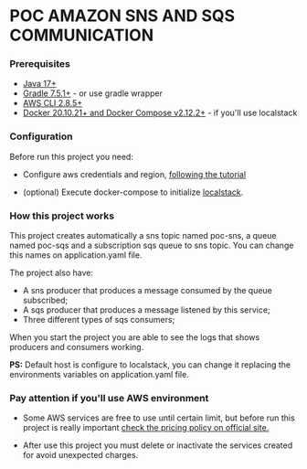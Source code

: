 # POC AMAZON SNS AND SQS COMMUNICATION

### Prerequisites

- [Java 17+](https://www.oracle.com/java/technologies/javase/jdk17-archive-downloads.html)
- [Gradle 7.5.1+](https://gradle.org/) - or use gradle wrapper
- [AWS CLI 2.8.5+](https://aws.amazon.com/pt/cli/)
- [Docker 20.10.21+ and Docker Compose v2.12.2+](https://www.docker.com/) - if you'll use localstack

### Configuration

Before run this project you need:

- Configure aws credentials and region, [following the tutorial](https://docs.aws.amazon.com/cli/latest/userguide/cli-configure-quickstart.html)

- (optional) Execute docker-compose to initialize [localstack](https://github.com/localstack/localstack).

### How this project works

This project creates automatically a sns topic named poc-sns, a queue named poc-sqs and a subscription sqs queue to sns topic. 
You can change this names on application.yaml file.

The project also have:

- A sns producer that produces a message consumed by the queue subscribed;
- A sqs producer that produces a message listened by this service;
- Three different types of sqs consumers;

When you start the project you are able to see the logs that shows producers and consumers working.

**PS:** Default host is configure to localstack, you can change it replacing the environments variables on application.yaml file.

### Pay attention if you'll use AWS environment

- Some AWS services are free to use until certain limit, but before run this project is really important [check the pricing policy on official site.](https://aws.amazon.com/pt/free/?nc2=h_ql_pr_ft&all-free-tier.sort-by=item.additionalFields.SortRank&all-free-tier.sort-order=asc&awsf.Free%20Tier%20Types=*all&awsf.Free%20Tier%20Categories=*all) 

- After use this project you must delete or inactivate the services created for avoid unexpected charges.
